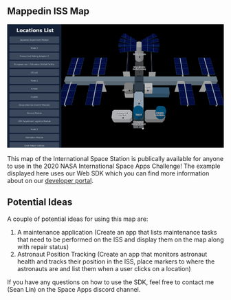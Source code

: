 ## Mappedin ISS Map

![ISS Demo](/ISSApp/ISSDemo.gif)


This map of the International Space Station is publically available for anyone to use in the 2020 
NASA International Space Apps Challenge! The example displayed here uses our Web SDK which you can find more information about on our [developer portal](https://developer.mappedin.com).


## Potential Ideas
A couple of potential ideas for using this map are:

1. A maintenance application (Create an app that lists maintenance tasks that need to be performed on the ISS and display them on the map along with repair status)
2. Astronaut Position Tracking (Create an app that monitors astronaut health and tracks their position in the ISS, place markers to where the astronauts are and list them when a user clicks on a location)

If you have any questions on how to use the SDK, feel free to contact me (Sean Lin) on the Space Apps discord channel.

